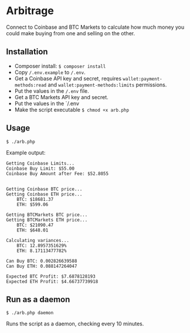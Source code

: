 # Arbitrage

Connect to Coinbase and BTC Markets to calculate how much money you could make buying from one and selling on the other.

## Installation

- Composer install: `$ composer install`
- Copy `/.env.example` to `/.env`.
- Get a Coinbase API key and secret, requires `wallet:payment-methods:read` and `wallet:payment-methods:limits` permissions.
- Put the values in the `/.env` file.
- Get a BTC Markets API key and secret.
- Put the values in the `/.env
- Make the script executable `$ chmod +x arb.php`

## Usage

`$ ./arb.php`

Example output:

```
Getting Coinbase Limits...
Coinbase Buy Limit: $55.00
Coinbase Buy Amount after Fee: $52.8055


Getting Coinbase BTC price...
Getting Coinbase ETH price...
    BTC: $18681.37
    ETH: $599.06

Getting BTCMarkets BTC price...
Getting BTCMarkets ETH price...
    BTC: $21090.47
    ETH: $648.01

Calculating variances...
    BTC: 12.8957351629%
    ETH: 8.17113477782%

Can Buy BTC: 0.002826639588
Can Buy ETH: 0.088147264047

Expected BTC Profit: $7.6878128193
Expected ETH Profit: $4.66737739918
```

## Run as a daemon

`$ ./arb.php daemon`

Runs the script as a daemon, checking every 10 minutes.